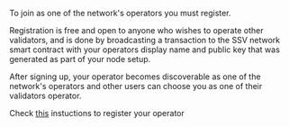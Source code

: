 To join as one of the network's operators you must register.

Registration is free and open to anyone who wishes to operate other validators, and is done by broadcasting a transaction to the SSV network smart contract with your operators display name and public key that was generated as part of your node setup.

After signing up, your operator becomes discoverable as one of the network's operators and other users can choose you as one of their validators operator.

Check [this](https://docs.ssv.network/operators/installation-operator-1/registering-new-operator-on-the-ssv-network/register-via-interface) instuctions to register your operator